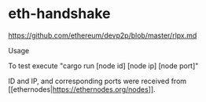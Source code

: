 # eth-handshake

https://github.com/ethereum/devp2p/blob/master/rlpx.md

Usage

To test execute "cargo run [node id] [node ip] [node port]"

ID and IP, and corresponding ports were received from [[ethernodes|https://ethernodes.org/nodes]].